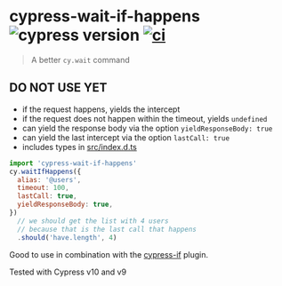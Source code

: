 # cypress-wait-if-happens ![cypress version](https://img.shields.io/badge/cypress-10.7.0-brightgreen) [![ci](https://github.com/bahmutov/cypress-wait-if-happens/actions/workflows/ci.yml/badge.svg?branch=main)](https://github.com/bahmutov/cypress-wait-if-happens/actions/workflows/ci.yml)

> A better `cy.wait` command

## DO NOT USE YET

- if the request happens, yields the intercept
- if the request does not happen within the timeout, yields `undefined`
- can yield the response body via the option `yieldResponseBody: true`
- can yield the last intercept via the option `lastCall: true`
- includes types in [src/index.d.ts](./src/index.d.ts)

```js
import 'cypress-wait-if-happens'
cy.waitIfHappens({
  alias: '@users',
  timeout: 100,
  lastCall: true,
  yieldResponseBody: true,
})
  // we should get the list with 4 users
  // because that is the last call that happens
  .should('have.length', 4)
```

Good to use in combination with the [cypress-if](https://github.com/bahmutov/cypress-if) plugin.

Tested with Cypress v10 and v9
